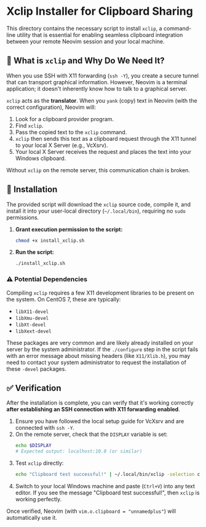 # Xclip Installer for Clipboard Sharing

This directory contains the necessary script to install `xclip`, a command-line utility that is essential for enabling seamless clipboard integration between your remote Neovim session and your local machine.

## 🤔 What is `xclip` and Why Do We Need It?

When you use SSH with X11 forwarding (`ssh -Y`), you create a secure tunnel that can transport graphical information. However, Neovim is a terminal application; it doesn't inherently know how to talk to a graphical server.

`xclip` acts as the **translator**. When you `yank` (copy) text in Neovim (with the correct configuration), Neovim will:
1.  Look for a clipboard provider program.
2.  Find `xclip`.
3.  Pass the copied text to the `xclip` command.
4.  `xclip` then sends this text as a clipboard request through the X11 tunnel to your local X Server (e.g., VcXsrv).
5.  Your local X Server receives the request and places the text into your Windows clipboard.

Without `xclip` on the remote server, this communication chain is broken.

## 🚀 Installation

The provided script will download the `xclip` source code, compile it, and install it into your user-local directory (`~/.local/bin`), requiring no `sudo` permissions.

1.  **Grant execution permission to the script:**
    ```bash
    chmod +x install_xclip.sh
    ```
2.  **Run the script:**
    ```bash
    ./install_xclip.sh
    ```

### ⚠️ Potential Dependencies

Compiling `xclip` requires a few X11 development libraries to be present on the system. On CentOS 7, these are typically:
*   `libX11-devel`
*   `libXmu-devel`
*   `libXt-devel`
*   `libXext-devel`

These packages are very common and are likely already installed on your server by the system administrator. If the `./configure` step in the script fails with an error message about missing headers (like `X11/Xlib.h`), you may need to contact your system administrator to request the installation of these `-devel` packages.

## ✅ Verification

After the installation is complete, you can verify that it's working correctly **after establishing an SSH connection with X11 forwarding enabled**.

1.  Ensure you have followed the local setup guide for VcXsrv and are connected with `ssh -Y`.
2.  On the remote server, check that the `DISPLAY` variable is set:
    ```bash
    echo $DISPLAY
    # Expected output: localhost:10.0 (or similar)
    ```
3.  Test `xclip` directly:
    ```bash
    echo "Clipboard test successful!" | ~/.local/bin/xclip -selection clipboard
    ```
4.  Switch to your local Windows machine and paste (`Ctrl+V`) into any text editor. If you see the message "Clipboard test successful!", then `xclip` is working perfectly.

Once verified, Neovim (with `vim.o.clipboard = "unnamedplus"`) will automatically use it.
